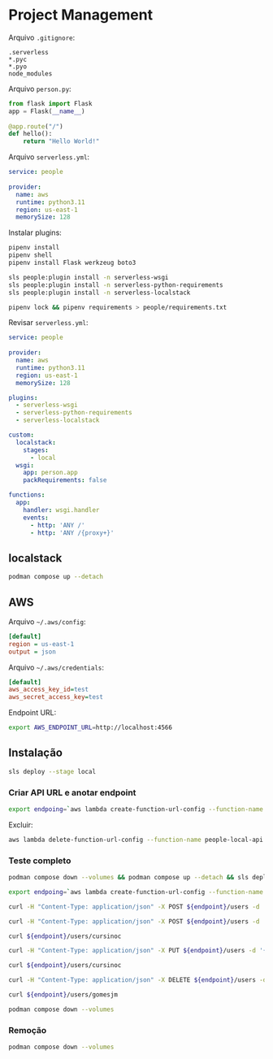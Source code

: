 # Project Management

Arquivo `.gitignore`:

```
.serverless
*.pyc
*.pyo
node_modules
```

Arquivo `person.py`:

```python
from flask import Flask
app = Flask(__name__)
 
@app.route("/")
def hello():
    return "Hello World!"
```

Arquivo `serverless.yml`:

```yml
service: people
 
provider:
  name: aws
  runtime: python3.11
  region: us-east-1
  memorySize: 128
```

Instalar plugins:

```sh
pipenv install
pipenv shell
pipenv install Flask werkzeug boto3

sls people:plugin install -n serverless-wsgi
sls people:plugin install -n serverless-python-requirements
sls people:plugin install -n serverless-localstack

pipenv lock && pipenv requirements > people/requirements.txt
```

Revisar `serverless.yml`:

```yml
service: people
 
provider:
  name: aws
  runtime: python3.11
  region: us-east-1
  memorySize: 128

plugins:
  - serverless-wsgi
  - serverless-python-requirements
  - serverless-localstack

custom:
  localstack:
    stages:
      - local
  wsgi:
    app: person.app
    packRequirements: false

functions:
  app:
    handler: wsgi.handler
    events:
      - http: 'ANY /'
      - http: 'ANY /{proxy+}'
```

## localstack

```sh
podman compose up --detach
```

## AWS

Arquivo `~/.aws/config`:

```ini
[default]
region = us-east-1
output = json
```

Arquivo `~/.aws/credentials`:

```ini
[default]
aws_access_key_id=test
aws_secret_access_key=test
```

Endpoint URL:

```sh
export AWS_ENDPOINT_URL=http://localhost:4566
```


## Instalação

```sh
sls deploy --stage local
```

### Criar API URL e anotar endpoint

```sh
export endpoing=`aws lambda create-function-url-config --function-name people-local-api --auth-type NONE | jq '.FunctionUrl'`
```

Excluir:

```sh
aws lambda delete-function-url-config --function-name people-local-api
```



### Teste completo

```sh
podman compose down --volumes && podman compose up --detach && sls deploy --stage local

export endpoing=`aws lambda create-function-url-config --function-name people-local-api --auth-type NONE | jq '.FunctionUrl'`

curl -H "Content-Type: application/json" -X POST ${endpoint}/users -d '{"userId": "gomesjm", "name": "Gomes, J.M.", "title": "Bobo"}'

curl -H "Content-Type: application/json" -X POST ${endpoint}/users -d '{"userId": "cursinoc", "name": "Cursino, Carla", "title": "PhD Candidate"}'

curl ${endpoint}/users/cursinoc

curl -H "Content-Type: application/json" -X PUT ${endpoint}/users -d '{"userId": "cursinoc", "name": "Cursino, Carla", "title": "PhD"}'

curl ${endpoint}/users/cursinoc

curl -H "Content-Type: application/json" -X DELETE ${endpoint}/users -d '{"userId": "gomesjm"}'

curl ${endpoint}/users/gomesjm

podman compose down --volumes
```



### Remoção

```sh
podman compose down --volumes
```
